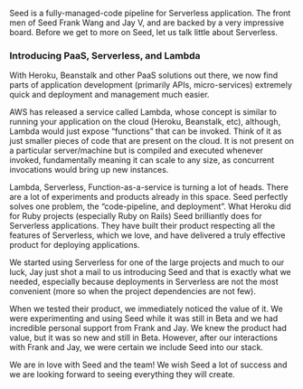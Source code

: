 Seed is a fully-managed-code pipeline for Serverless application. The front men of Seed Frank Wang and Jay V, and are backed by a very impressive board. Before we get to more on Seed, let us talk little about Serverless.

### Introducing PaaS, Serverless, and Lambda

With Heroku, Beanstalk and other PaaS solutions out there, we now find parts of application development (primarily APIs, micro-services) extremely quick and deployment and management much easier.

AWS has released a service called Lambda, whose concept is similar to running your application on the cloud (Heroku, Beanstalk, etc), although, Lambda would just expose “functions” that can be invoked. Think of it as just smaller pieces of code that are present on the cloud. It is not present on a particular server/machine but is compiled and executed whenever invoked, fundamentally meaning it can scale to any size, as concurrent invocations would bring up new instances.

Lambda, Serverless, Function-as-a-service is turning a lot of heads. There are a lot of experiments and products already in this space. Seed perfectly solves one problem, the “code-pipeline, and deployment”. What Heroku did for Ruby projects (especially Ruby on Rails) Seed brilliantly does for Serverless applications. They have built their product respecting all the features of Serverless, which we love, and have delivered a truly effective product for deploying applications.

We started using Serverless for one of the large projects and much to our luck, Jay just shot a mail to us introducing Seed and that is exactly what we needed, especially because deployments in Serverless are not the most convenient (more so when the project dependencies are not few).

When we tested their product, we immediately noticed the value of it. We were experimenting and using Seed while it was still in Beta and we had incredible personal support from Frank and Jay. We knew the product had value, but it was so new and still in Beta. However, after our interactions with Frank and Jay, we were certain we include Seed into our stack.

We are in love with Seed and the team! We wish Seed a lot of success and we are looking forward to seeing everything they will create.